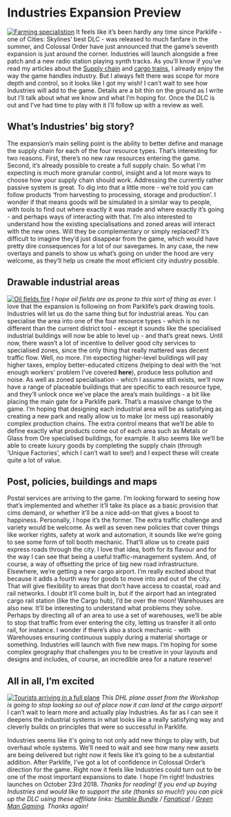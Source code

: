 # Industries Expansion Preview

[![Farming specialistion](https://www.lovecitiesskylines.com/wp-content/uploads/2018/10/farming-industry-specialisation.jpg)](https://www.lovecitiesskylines.com/wp-content/uploads/2018/10/farming-industry-specialisation.jpg)
It feels like it’s been hardly any time since Parklife - one of Cities: Skylines’ best DLC - was released to much fanfare in the summer, and Colossal Order have just announced that the game’s seventh expansion is just around the corner. Industries will launch alongside a free patch and a new radio station playing synth tracks.
As you’ll know if you’ve read my articles about the [Supply chain](https://www.lovecitiesskylines.com/supply-chain-specialised-industry/) and [cargo trains](https://www.lovecitiesskylines.com/guide-efficient-city-cargo-trains/), I already enjoy the way the game handles industry. But I always felt there was scope for more depth and control, so it looks like I got my wish! I can’t wait to see how Industries will add to the game. Details are a bit thin on the ground as I write but I’ll talk about what we know and what I’m hoping for. Once the DLC is out and I’ve had time to play with it I’ll follow up with a review as well.
## What’s Industries' big story?


The expansion’s main selling point is the ability to better define and manage the supply chain for each of the four resource types. That’s interesting for two reasons. First, there’s no new raw resources entering the game. Second, it’s already possible to create a full supply chain. So what I'm expecting is much more granular control, insight and a lot more ways to choose how your supply chain should work. Addressing the currently rather passive system is great.
To dig into that a little more - we’re told you can follow products ‘from harvesting to processing, storage and production’. I wonder if that means goods will be simulated in a similar way to people, with tools to find out where exactly it was made and where exactly it’s going - and perhaps ways of interacting with that.
I’m also interested to understand how the existing specialisations and zoned areas will interact with the new ones. Will they be complementary or simply replaced? It’s difficult to imagine they’d just disappear from the game, which would have pretty dire consequences for a lot of our savegames.
In any case, the new overlays and panels to show us what’s going on under the hood are very welcome, as they’ll help us create the most efficient city industry possible.
## Drawable industrial areas


[![Oil fields fire](https://www.lovecitiesskylines.com/wp-content/uploads/2018/09/20180908173744_1.jpg)](https://www.lovecitiesskylines.com/wp-content/uploads/2018/09/20180908173744_1.jpg)
*I hope oil fields are as prone to this sort of thing as ever.*
I love that the expansion is following on from Parklife’s park drawing tools. Industries will let us do the same thing but for industrial areas. You can specialise the area into one of the four resource types - which is no different than the current district tool - except it sounds like the specialised industrial buildings will now be able to level up - and that’s great news. Until now, there wasn’t a lot of incentive to deliver good city services to specialised zones, since the only thing that really mattered was decent traffic flow. Well, no more.
I’m expecting higher-level buildings will pay higher taxes, employ better-educated citizens (helping to deal with the ‘not enough workers’ problem I’ve covered **here**), produce less pollution and noise.
As well as zoned specialisation - which I assume still exists, we’ll now have a range of placeable buildings that are specific to each resource type, and they’ll unlock once we’ve place the area’s main buildings - a bit like placing the main gate for a Parklife park.
That’s a massive change to the game. I’m hoping that designing each industrial area will be as satisfying as creating a new park and really allow us to make (or mess up) reasonably complex production chains.
The extra control means that we’ll be able to define exactly what products come out of each area such as Metals or Glass from Ore specialised buildings, for example. It also seems like we’ll be able to create luxury goods by completing the supply chain (through ‘Unique Factories’, which I can’t wait to see!) and I expect these will create quite a lot of value.
## Post, policies, buildings and maps


Postal services are arriving to the game. I’m looking forward to seeing how that’s implemented and whether it’ll take its place as a basic provision that cims demand, or whether it’ll be a nice add-on that gives a boost to happiness. Personally, I hope it’s the former. The extra traffic challenge and variety would be welcome.
As well as seven new policies that cover things like worker rights, safety at work and automation, it sounds like we’re going to see some form of toll booth mechanic. That’ll allow us to create paid express roads through the city. I love that idea, both for its flavour and for the way I can see that being a useful traffic-management system. And, of course, a way of offsetting the price of big new road infrastructure.
Elsewhere, we’re getting a new cargo airport. I’m really excited about that because it adds a fourth way for goods to move into and out of the city. That will give flexibility to areas that don’t have access to coastal, road and rail networks. I doubt it’ll come built in, but if the airport had an integrated cargo rail station (like the Cargo hub), I’d be over the moon!
Warehouses are also new. It’ll be interesting to understand what problems they solve. Perhaps by directing all of an area to use a set of warehouses, we’ll be able to stop that traffic from ever entering the city, letting us transfer it all onto rail, for instance. I wonder if there’s also a stock mechanic - with Warehouses ensuring continuous supply during a material shortage or something.
Industries will launch with five new maps. I’m hoping for some complex geography that challenges you to be creative in your layouts and designs and includes, of course, an incredible area for a nature reserve!
## All in all, I’m excited


[![Tourists arriving in a full plane](https://www.lovecitiesskylines.com/wp-content/uploads/2018/09/tourist-plane-airport.jpg)](https://www.lovecitiesskylines.com/wp-content/uploads/2018/09/tourist-plane-airport.jpg)
*This DHL plane asset from the Workshop is going to stop looking so out of place now it can land at the cargo airport!*
I can’t wait to learn more and actually play Industries. As far as I can see it deepens the industrial systems in what looks like a really satisfying way and cleverly builds on principles that were so successful in Parklife.

Industries seems like it's going to not only add new things to play with, but overhaul whole systems. We’ll need to wait and see how many new assets are being delivered but right now it feels like it’s going to be a substantial addition.
After Parklife, I’ve got a lot of confidence in Colossal Order’s direction for the game. Right now it feels like Industries could turn out to be one of the most important expansions to date. I hope I’m right!
Industries launches on October 23rd 2018.
*Thanks for reading! If you end up buying Industries and would like to support the site (thanks so much!) you can pick up the DLC using these affiliate links: [Humble Bundle](https://www.humblebundle.com/store/cities-skylines-industries?partner=twcb&charity=136345) / [Fanatical](http://www.anrdoezrs.net/links/8883448/type/dlg/https://www.fanatical.com/en/dlc/cities-skylines-industries-plus) / [Green Man Gaming](https://www.greenmangaming.com/games/cities-skylines-industries-plus/?tap_a=1964-996bbb&tap_s=339337-f53b1f). Thanks again!*